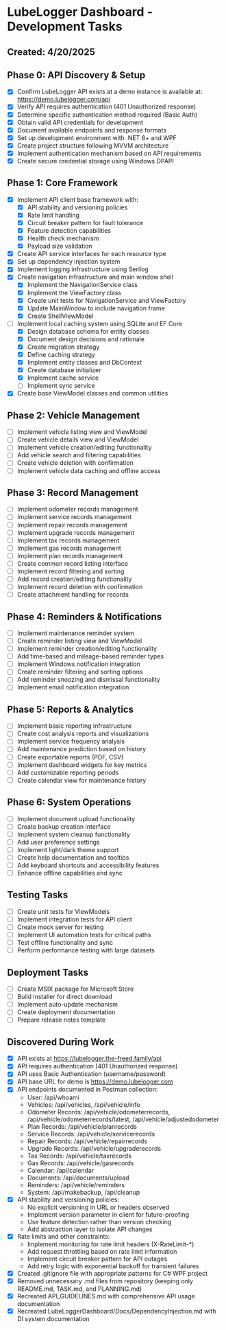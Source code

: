 # LubeLogger Dashboard - Development Tasks

## Created: 4/20/2025

## Phase 0: API Discovery & Setup

- [x] Confirm LubeLogger API exists at a demo instance is available at: https://demo.lubelogger.com/api
- [x] Verify API requires authentication (401 Unauthorized response)
- [x] Determine specific authentication method required (Basic Auth)
- [x] Obtain valid API credentials for development
- [x] Document available endpoints and response formats
- [x] Set up development environment with .NET 6+ and WPF
- [x] Create project structure following MVVM architecture
- [x] Implement authentication mechanism based on API requirements
- [x] Create secure credential storage using Windows DPAPI

## Phase 1: Core Framework

- [x] Implement API client base framework with:
  - [x] API stability and versioning policies
  - [x] Rate limit handling
  - [x] Circuit breaker pattern for fault tolerance
  - [x] Feature detection capabilities
  - [x] Health check mechanism
  - [x] Payload size validation
- [x] Create API service interfaces for each resource type
- [x] Set up dependency injection system
- [x] Implement logging infrastructure using Serilog
- [x] Create navigation infrastructure and main window shell
  - [x] Implement the NavigationService class
  - [x] Implement the ViewFactory class
  - [x] Create unit tests for NavigationService and ViewFactory
  - [x] Update MainWindow to include navigation frame
  - [x] Create ShellViewModel
- [ ] Implement local caching system using SQLite and EF Core
  - [x] Design database schema for entity classes
  - [x] Document design decisions and rationale
  - [x] Create migration strategy
  - [x] Define caching strategy
  - [x] Implement entity classes and DbContext
  - [x] Create database initializer
  - [x] Implement cache service
  - [ ] Implement sync service
- [x] Create base ViewModel classes and common utilities

## Phase 2: Vehicle Management

- [ ] Implement vehicle listing view and ViewModel
- [ ] Create vehicle details view and ViewModel
- [ ] Implement vehicle creation/editing functionality
- [ ] Add vehicle search and filtering capabilities
- [ ] Create vehicle deletion with confirmation
- [ ] Implement vehicle data caching and offline access

## Phase 3: Record Management

- [ ] Implement odometer records management
- [ ] Implement service records management
- [ ] Implement repair records management
- [ ] Implement upgrade records management
- [ ] Implement tax records management
- [ ] Implement gas records management
- [ ] Implement plan records management
- [ ] Create common record listing interface
- [ ] Implement record filtering and sorting
- [ ] Add record creation/editing functionality
- [ ] Implement record deletion with confirmation
- [ ] Create attachment handling for records

## Phase 4: Reminders & Notifications

- [ ] Implement maintenance reminder system
- [ ] Create reminder listing view and ViewModel
- [ ] Implement reminder creation/editing functionality
- [ ] Add time-based and mileage-based reminder types
- [ ] Implement Windows notification integration
- [ ] Create reminder filtering and sorting options
- [ ] Add reminder snoozing and dismissal functionality
- [ ] Implement email notification integration

## Phase 5: Reports & Analytics

- [ ] Implement basic reporting infrastructure
- [ ] Create cost analysis reports and visualizations
- [ ] Implement service frequency analysis
- [ ] Add maintenance prediction based on history
- [ ] Create exportable reports (PDF, CSV)
- [ ] Implement dashboard widgets for key metrics
- [ ] Add customizable reporting periods
- [ ] Create calendar view for maintenance history

## Phase 6: System Operations

- [ ] Implement document upload functionality
- [ ] Create backup creation interface
- [ ] Implement system cleanup functionality
- [ ] Add user preference settings
- [ ] Implement light/dark theme support
- [ ] Create help documentation and tooltips
- [ ] Add keyboard shortcuts and accessibility features
- [ ] Enhance offline capabilities and sync

## Testing Tasks

- [ ] Create unit tests for ViewModels
- [ ] Implement integration tests for API client
- [ ] Create mock server for testing
- [ ] Implement UI automation tests for critical paths
- [ ] Test offline functionality and sync
- [ ] Perform performance testing with large datasets

## Deployment Tasks

- [ ] Create MSIX package for Microsoft Store
- [ ] Build installer for direct download
- [ ] Implement auto-update mechanism
- [ ] Create deployment documentation
- [ ] Prepare release notes template

## Discovered During Work

- [x] API exists at https://lubelogger.the-freed.family/api
- [x] API requires authentication (401 Unauthorized response)
- [x] API uses Basic Authentication (username/password)
- [x] API base URL for demo is https://demo.lubelogger.com
- [x] API endpoints documented in Postman collection:
  - User: /api/whoami
  - Vehicles: /api/vehicles, /api/vehicle/info
  - Odometer Records: /api/vehicle/odometerrecords, /api/vehicle/odometerrecords/latest, /api/vehicle/adjustedodometer
  - Plan Records: /api/vehicle/planrecords
  - Service Records: /api/vehicle/servicerecords
  - Repair Records: /api/vehicle/repairrecords
  - Upgrade Records: /api/vehicle/upgraderecords
  - Tax Records: /api/vehicle/taxrecords
  - Gas Records: /api/vehicle/gasrecords
  - Calendar: /api/calendar
  - Documents: /api/documents/upload
  - Reminders: /api/vehicle/reminders
  - System: /api/makebackup, /api/cleanup
- [x] API stability and versioning policies:
  - No explicit versioning in URL or headers observed
  - Implement version parameter in client for future-proofing
  - Use feature detection rather than version checking
  - Add abstraction layer to isolate API changes
- [x] Rate limits and other constraints:
  - Implement monitoring for rate limit headers (X-RateLimit-*)
  - Add request throttling based on rate limit information
  - Implement circuit breaker pattern for API outages
  - Add retry logic with exponential backoff for transient failures
- [x] Created .gitignore file with appropriate patterns for C# WPF project
- [x] Removed unnecessary .md files from repository (keeping only README.md, TASK.md, and PLANNING.md)
- [x] Recreated API_GUIDELINES.md with comprehensive API usage documentation
- [x] Recreated LubeLoggerDashboard/Docs/DependencyInjection.md with DI system documentation